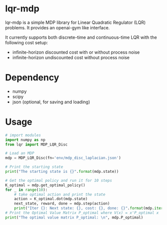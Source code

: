 # lqr-mdp

lqr-mdp is a simple MDP library for Linear Quadratic Regulator (LQR) problems. It provides an openai-gym like interface.

It currently supports both discrete-time and continuous-time LQR with the following cost setup:
* infinite-horizon discounted cost with or without process noise
* infinite-horizon undiscounted cost without process noise

# Dependency

* numpy
* scipy
* json (optional, for saving and loading)

# Usage

```python
# import modules
import numpy as np
from lqr import MDP_LQR_Disc

# Load an MDP
mdp = MDP_LQR_Disc(fn='env/mdp_disc_laplacian.json')

# Print the starting state
print("The starting state is {}".format(mdp.state))

# Get the optimal policy and run it for 10 steps
K_optimal = mdp.get_optimal_policy()
for _ in range(10):
    # take optimal action and print the state
    action = K_optimal.dot(mdp.state)
    next_state, reward, done = mdp.step(action)
    print("Iter {}: Next state: {}, cost: {}, done: {}".format(mdp.iter, next_state, reward, done))
# Print the Optimal Value Matrix P_optimal where V(x) = x'P_optimal x
print("The optimal value matrix P_optimal: \n", mdp.P_optimal)
```